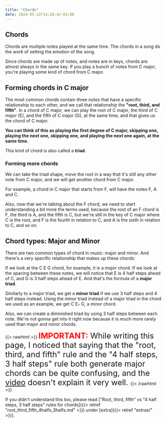 ```yaml
---
title: "Chords"
date: 2024-05-22T14:20:42-03:00
---
```


## Chords

Chords are multiple notes played at the same time. The chords in a song do the work of setting the emotion of the song.

Since chords are made up of notes, and notes are in keys, chords are almost always in the same key. If you play a bunch of notes from C major, you're playing some kind of chord from C major.

## Forming chords in C major

The most common chords contain three notes that have a specific relationship to each other, and we call that relationship the **"root, third, and fifth"**. In a chord of C major, we can play the root of C major, the third of C major (E), and the fifth of C major (G), at the same time, and that gives us the chord of C major.

**You can think of this as playing the first degree of C major, skipping one, playing the next one, skipping one, and playing the next one again, at the same time.**

This kind of chord is also called a **triad**.

### Forming more chords

We can take the triad shape, move the root in a way that it's still any other note from C major, and we will get another chord from C major.

For example, a chord in C major that starts from F, will have the notes F, A and C. 

Also, now that we're talking about the F chord, we need to start understanding a bit more the terms used, because the root of an F chord is F, the third is A, and the fifth is C, but we're still in the key of C major where C is the root, and F is the fourth in relation to C, and A is the sixth in relation to C, and so on.

## Chord types: Major and Minor

There are two common types of chord in music: major and minor. And there's a very specific relationship that makes up these chords:

If we look at the C E G chord, for example, it is a *major* chord. If we look at the spacing between these notes, we will notice that E is 4 half steps ahead of C, and G is 3 half steps ahead of E. And that's the formula of a **major triad**.

Similarly to a major triad, we get a **minor triad** if we use 3 half steps and 4 half steps instead. Using the minor triad instead of a major triad in the chord we used as an example, we get C E♭ G, a minor chord.

Also, we can create a diminished triad by using 3 half steps between each note. We're not gonna get into it right now because it is much more rarely used than major and minor chords.

{{< rawhtml >}}
<span style="font-size: 1.8em;">
    <b style="color: red;">IMPORTANT:</b> While writing this page, I noticed that saying that the "root, third, and fifth" rule and the "4 half steps, 3 half steps" rule both generate major chords can be quite confusing, and the <a href="https://www.youtube.com/watch?v=rgaTLrZGlk0">video</a> doesn't explain it very well.
</span>
{{< /rawhtml >}}

If you didn't understand this too, please read ["Root, third, fifth" vs "4 half steps, 3 half steps" rules for chords]({{< relref "root_third_fifth_4halfs_3halfs.md" >}}) under [extra]({{< relref "extras/" >}}).
